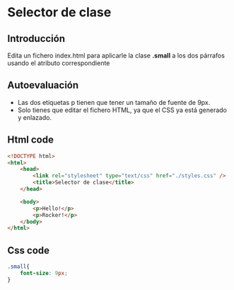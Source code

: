# Selector de clase

**Introducción**
---

Edita un fichero index.html para aplicarle la clase **.small** a los dos párrafos usando el atributo correspondiente

**Autoevaluación**
---

- Las dos etiquetas p tienen que tener un tamaño de fuente de 9px.
- Solo tienes que editar el fichero HTML, ya que el CSS ya está generado y enlazado.

**Html code**
---

```html
<!DOCTYPE html>
<html>
	<head>
		<link rel="stylesheet" type="text/css" href="./styles.css" />
		<title>Selector de clase</title>
	</head>

	<body>
		<p>Hello!</p>
		<p>Rocker!</p>
	</body>
</html>
```

**Css code**
---

```css
.small{
    font-size: 9px;
}
```